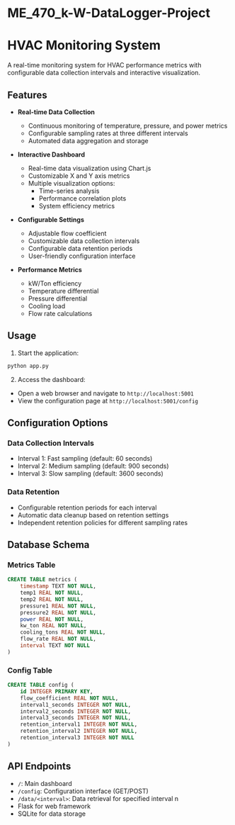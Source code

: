 # ME_470_k-W-DataLogger-Project

# HVAC Monitoring System

A real-time monitoring system for HVAC performance metrics with configurable data collection intervals and interactive visualization.

## Features

- **Real-time Data Collection**
  - Continuous monitoring of temperature, pressure, and power metrics
  - Configurable sampling rates at three different intervals
  - Automated data aggregation and storage

- **Interactive Dashboard**
  - Real-time data visualization using Chart.js
  - Customizable X and Y axis metrics
  - Multiple visualization options:
    - Time-series analysis
    - Performance correlation plots
    - System efficiency metrics

- **Configurable Settings**
  - Adjustable flow coefficient
  - Customizable data collection intervals
  - Configurable data retention periods
  - User-friendly configuration interface

- **Performance Metrics**
  - kW/Ton efficiency
  - Temperature differential
  - Pressure differential
  - Cooling load
  - Flow rate calculations

## Usage

1. Start the application:
```bash
python app.py
```

2. Access the dashboard:
- Open a web browser and navigate to `http://localhost:5001`
- View the configuration page at `http://localhost:5001/config`

## Configuration Options

### Data Collection Intervals
- Interval 1: Fast sampling (default: 60 seconds)
- Interval 2: Medium sampling (default: 900 seconds)
- Interval 3: Slow sampling (default: 3600 seconds)

### Data Retention
- Configurable retention periods for each interval
- Automatic data cleanup based on retention settings
- Independent retention policies for different sampling rates

## Database Schema

### Metrics Table
```sql
CREATE TABLE metrics (
    timestamp TEXT NOT NULL,
    temp1 REAL NOT NULL,
    temp2 REAL NOT NULL,
    pressure1 REAL NOT NULL,
    pressure2 REAL NOT NULL,
    power REAL NOT NULL,
    kw_ton REAL NOT NULL,
    cooling_tons REAL NOT NULL,
    flow_rate REAL NOT NULL,
    interval TEXT NOT NULL
)
```

### Config Table
```sql
CREATE TABLE config (
    id INTEGER PRIMARY KEY,
    flow_coefficient REAL NOT NULL,
    interval1_seconds INTEGER NOT NULL,
    interval2_seconds INTEGER NOT NULL,
    interval3_seconds INTEGER NOT NULL,
    retention_interval1 INTEGER NOT NULL,
    retention_interval2 INTEGER NOT NULL,
    retention_interval3 INTEGER NOT NULL
)
```

## API Endpoints

- `/`: Main dashboard
- `/config`: Configuration interface (GET/POST)
- `/data/<interval>`: Data retrieval for specified interval
n
- Flask for web framework
- SQLite for data storage
